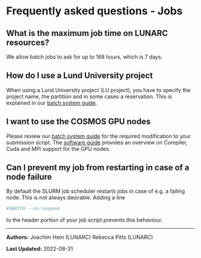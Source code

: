 # Frequently asked questions - Jobs

## What is the maximum job time on LUNARC resources?

We allow batch jobs to ask for up to 168 hours, which is 7 days.

## How do I use a Lund University project

When using a Lund University project (LU project), you have to specify the project name, the partition and in some cases a reservation.  This is explained in our [batch system guide](https://lunarc-documentation.readthedocs.io/en/latest/batch_system/#specifying-a-project-and-partition-for-users-with-lu-projects-or-multiple-projects).

## I want to use the COSMOS GPU nodes

Please review our [batch system guide](https://lunarc-documentation.readthedocs.io/en/latest/manual/submitting_jobs/manual_specifying_requirements/#accessing-gpus) for the required modification to your submission script.  The [software guide](https://lunarc-documentation.readthedocs.io/en/latest/manual/manual_modules_toolchains/#cuda-based-toolchains-for-gpu-nodes) provides an overview on Compiler, Cuda and MPI support for the GPU nodes. 

## Can I prevent my job from restarting in case of a node failure

By default the SLURM job scheduler restarts jobs in case of e.g. a failing node.  This is not always desirable.  Adding a line
```bash
#SBATCH --no-requeue
```
to the header portion of your job script prevents this behaviour.

---

**Authors:**
Joachim Hein (LUNARC)
Rebecca Pitts (LUNARC)

**Last Updated:**
2022-08-31
